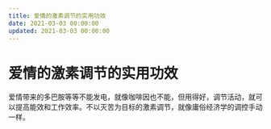 ```yaml
---
title: 爱情的激素调节的实用功效
date: 2021-03-03 00:00:00
updated: 2021-03-03 00:00:00
---
```


# 爱情的激素调节的实用功效
爱情带来的多巴胺等等不能发电，就像咖啡因也不能，但用得好，调节活动，就可以提高能效和工作效率。不以灭苦为目标的激素调节，就像庸俗经济学的调控手动一样。
